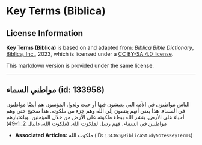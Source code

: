# Key Terms (Biblica)

## License Information

**Key Terms (Biblica)** is based on and adapted from: _Biblica Bible Dictionary_, [Biblica, Inc.](https://www.biblica.com/), 2023, which is licensed under a [CC BY-SA 4.0 license](https://creativecommons.org/licenses/by-sa/4.0/legalcode.en).

This markdown version is provided under the same license.



--------------------------------

## مواطني السماء (id: 133958)

الناس مواطنون في الأمة التي يعيشون فيها أو حيث ولدوا. المؤمنون هم أيضًا مواطنون في السماء. هذا يعني أنهم ينتمون إلى الله وهم جزء من ملكوته. هذا صحيح حتى وهم أحياء على الأرض. ينشر الله ببطء ملكوته على الأرض من خلال المؤمنين. وباعتبارهم مواطنين في السماء، فهم رسل لملكوت الله. (ملكوت الله، [دانيال 2: 1–49](https://ref.ly/Dan2:1-Dan2:49))

* **Associated Articles:** ملكوت الله (ID: `134363@BiblicaStudyNotesKeyTerms`)

